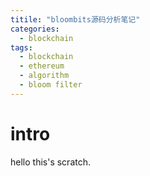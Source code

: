 ```yaml
---
titile: "bloombits源码分析笔记"
categories:
  - blockchain
tags:
  - blockchain
  - ethereum
  - algorithm
  - bloom filter
---
```


# intro
hello this's scratch.
